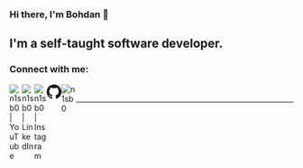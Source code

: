 ### Hi there, I'm Bohdan  👋

## I'm a self-taught software developer.

### Connect with me:

[<img align="left" alt="n1sb0 | YouTube" width="22px" src="https://cdn.jsdelivr.net/npm/simple-icons@v3/icons/youtube.svg" />][youtube]
[<img align="left" alt="n1sb0 | LinkedIn" width="22px" src="https://cdn.jsdelivr.net/npm/simple-icons@v3/icons/linkedin.svg" />][linkedin]
[<img align="left" alt="n1sb0 | Instagram" width="22px" src="https://cdn.jsdelivr.net/npm/simple-icons@v3/icons/instagram.svg" />][instagram]
[<img align="left" alt="n1sb0" width="26px" src="https://raw.githubusercontent.com/github/explore/78df643247d429f6cc873026c0622819ad797942/topics/github/github.png" />][github]
[<img align="left" alt="n1sb0" width="26px" src="https://cdn.jsdelivr.net/npm/simple-icons@v3/icons/gmail.svg" />][gmail]
<br/>

---



[github]: https://github.com/n1sb0?tab=repositories
[youtube]: https://www.youtube.com/channel/UCBNfKqXTbyZUR1SYRz-f45g?view_as=subscriber
[instagram]: https://instagram.com/n1sb0
[linkedin]: https://www.linkedin.com/in/bohdan-sivak-b630921b2/
[gmail]: (mailto:bohdan.sivak@gmail.com)

